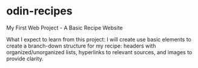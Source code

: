 # odin-recipes
My First Web Project - A Basic Recipe Website

What I expect to learn from this project:
I will create use basic elements to create a branch-down structure for my recipe: headers with organized/unorganized lists, hyperlinks to relevant sources, and images to provide clarity.